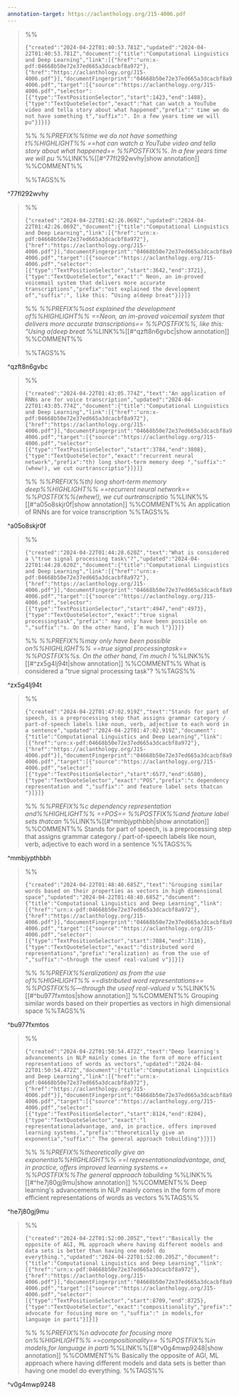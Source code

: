 ```yaml
---
annotation-target: https://aclanthology.org/J15-4006.pdf
---
```



>%%
>```annotation-json
>{"created":"2024-04-22T01:40:53.781Z","updated":"2024-04-22T01:40:53.781Z","document":{"title":"Computational Linguistics and Deep Learning","link":[{"href":"urn:x-pdf:04668b50e72e37ed665a3dcacbf8a972"},{"href":"https://aclanthology.org/J15-4006.pdf"}],"documentFingerprint":"04668b50e72e37ed665a3dcacbf8a972"},"uri":"https://aclanthology.org/J15-4006.pdf","target":[{"source":"https://aclanthology.org/J15-4006.pdf","selector":[{"type":"TextPositionSelector","start":1423,"end":1488},{"type":"TextQuoteSelector","exact":"hat can watch a YouTube video and tella story about what happened","prefix":" time we do not have something t","suffix":". In a few years time we will pu"}]}]}
>```
>%%
>*%%PREFIX%%time we do not have something t%%HIGHLIGHT%% ==hat can watch a YouTube video and tella story about what happened== %%POSTFIX%%. In a few years time we will pu*
>%%LINK%%[[#^77fl292wvhy|show annotation]]
>%%COMMENT%%
>
>%%TAGS%%
>
^77fl292wvhy


>%%
>```annotation-json
>{"created":"2024-04-22T01:42:26.069Z","updated":"2024-04-22T01:42:26.069Z","document":{"title":"Computational Linguistics and Deep Learning","link":[{"href":"urn:x-pdf:04668b50e72e37ed665a3dcacbf8a972"},{"href":"https://aclanthology.org/J15-4006.pdf"}],"documentFingerprint":"04668b50e72e37ed665a3dcacbf8a972"},"uri":"https://aclanthology.org/J15-4006.pdf","target":[{"source":"https://aclanthology.org/J15-4006.pdf","selector":[{"type":"TextPositionSelector","start":3642,"end":3721},{"type":"TextQuoteSelector","exact":" Neon, an im-proved voicemail system that delivers more accurate transcriptions","prefix":"ost explained the development of","suffix":", like this: “Using a(deep breat"}]}]}
>```
>%%
>*%%PREFIX%%ost explained the development of%%HIGHLIGHT%% ==Neon, an im-proved voicemail system that delivers more accurate transcriptions== %%POSTFIX%%, like this: “Using a(deep breat*
>%%LINK%%[[#^qzft8n6gvbc|show annotation]]
>%%COMMENT%%
>
>%%TAGS%%
>
^qzft8n6gvbc


>%%
>```annotation-json
>{"created":"2024-04-22T01:43:05.774Z","text":"An application of RNNs are for voice transcription","updated":"2024-04-22T01:43:05.774Z","document":{"title":"Computational Linguistics and Deep Learning","link":[{"href":"urn:x-pdf:04668b50e72e37ed665a3dcacbf8a972"},{"href":"https://aclanthology.org/J15-4006.pdf"}],"documentFingerprint":"04668b50e72e37ed665a3dcacbf8a972"},"uri":"https://aclanthology.org/J15-4006.pdf","target":[{"source":"https://aclanthology.org/J15-4006.pdf","selector":[{"type":"TextPositionSelector","start":3784,"end":3808},{"type":"TextQuoteSelector","exact":"recurrent neural network","prefix":"th) long short-term memory deep ","suffix":" (whew!), we cut ourtranscriptio"}]}]}
>```
>%%
>*%%PREFIX%%th) long short-term memory deep%%HIGHLIGHT%% ==recurrent neural network== %%POSTFIX%%(whew!), we cut ourtranscriptio*
>%%LINK%%[[#^a05o8skjr0f|show annotation]]
>%%COMMENT%%
>An application of RNNs are for voice transcription
>%%TAGS%%
>
^a05o8skjr0f


>%%
>```annotation-json
>{"created":"2024-04-22T01:44:28.620Z","text":"What is considered a \"true signal processing task\"?","updated":"2024-04-22T01:44:28.620Z","document":{"title":"Computational Linguistics and Deep Learning","link":[{"href":"urn:x-pdf:04668b50e72e37ed665a3dcacbf8a972"},{"href":"https://aclanthology.org/J15-4006.pdf"}],"documentFingerprint":"04668b50e72e37ed665a3dcacbf8a972"},"uri":"https://aclanthology.org/J15-4006.pdf","target":[{"source":"https://aclanthology.org/J15-4006.pdf","selector":[{"type":"TextPositionSelector","start":4947,"end":4973},{"type":"TextQuoteSelector","exact":"true signal processingtask","prefix":" may only have been possible on ","suffix":"s. On the other hand, I’m much l"}]}]}
>```
>%%
>*%%PREFIX%%may only have been possible on%%HIGHLIGHT%% ==true signal processingtask== %%POSTFIX%%s. On the other hand, I’m much l*
>%%LINK%%[[#^zx5g4lj94t|show annotation]]
>%%COMMENT%%
>What is considered a "true signal processing task"?
>%%TAGS%%
>
^zx5g4lj94t


>%%
>```annotation-json
>{"created":"2024-04-22T01:47:02.919Z","text":"Stands for part of speech, is a preprocessing step that assigns grammar category / part-of-speech labels like noun, verb, adjective to each word in a sentence","updated":"2024-04-22T01:47:02.919Z","document":{"title":"Computational Linguistics and Deep Learning","link":[{"href":"urn:x-pdf:04668b50e72e37ed665a3dcacbf8a972"},{"href":"https://aclanthology.org/J15-4006.pdf"}],"documentFingerprint":"04668b50e72e37ed665a3dcacbf8a972"},"uri":"https://aclanthology.org/J15-4006.pdf","target":[{"source":"https://aclanthology.org/J15-4006.pdf","selector":[{"type":"TextPositionSelector","start":6577,"end":6580},{"type":"TextQuoteSelector","exact":"POS","prefix":"c dependency representation and ","suffix":" and feature label sets thatcan "}]}]}
>```
>%%
>*%%PREFIX%%c dependency representation and%%HIGHLIGHT%% ==POS== %%POSTFIX%%and feature label sets thatcan*
>%%LINK%%[[#^mmbjypthbbh|show annotation]]
>%%COMMENT%%
>Stands for part of speech, is a preprocessing step that assigns grammar category / part-of-speech labels like noun, verb, adjective to each word in a sentence
>%%TAGS%%
>
^mmbjypthbbh


>%%
>```annotation-json
>{"created":"2024-04-22T01:48:40.685Z","text":"Grouping similar words based on their properties as vectors in high dimensional space","updated":"2024-04-22T01:48:40.685Z","document":{"title":"Computational Linguistics and Deep Learning","link":[{"href":"urn:x-pdf:04668b50e72e37ed665a3dcacbf8a972"},{"href":"https://aclanthology.org/J15-4006.pdf"}],"documentFingerprint":"04668b50e72e37ed665a3dcacbf8a972"},"uri":"https://aclanthology.org/J15-4006.pdf","target":[{"source":"https://aclanthology.org/J15-4006.pdf","selector":[{"type":"TextPositionSelector","start":7084,"end":7116},{"type":"TextQuoteSelector","exact":"distributed word representations","prefix":"eralization) as from the use of ","suffix":"—through the useof real-valued v"}]}]}
>```
>%%
>*%%PREFIX%%eralization) as from the use of%%HIGHLIGHT%% ==distributed word representations== %%POSTFIX%%—through the useof real-valued v*
>%%LINK%%[[#^bu977fxmtos|show annotation]]
>%%COMMENT%%
>Grouping similar words based on their properties as vectors in high dimensional space
>%%TAGS%%
>
^bu977fxmtos


>%%
>```annotation-json
>{"created":"2024-04-22T01:50:54.472Z","text":"Deep learning's advancements in NLP mainly comes in the form of more efficient representations of words as vectors","updated":"2024-04-22T01:50:54.472Z","document":{"title":"Computational Linguistics and Deep Learning","link":[{"href":"urn:x-pdf:04668b50e72e37ed665a3dcacbf8a972"},{"href":"https://aclanthology.org/J15-4006.pdf"}],"documentFingerprint":"04668b50e72e37ed665a3dcacbf8a972"},"uri":"https://aclanthology.org/J15-4006.pdf","target":[{"source":"https://aclanthology.org/J15-4006.pdf","selector":[{"type":"TextPositionSelector","start":8124,"end":8204},{"type":"TextQuoteSelector","exact":"l representationaladvantage, and, in practice, offers improved learning systems.","prefix":"theoretically give an exponentia","suffix":" The general approach tobuilding"}]}]}
>```
>%%
>*%%PREFIX%%theoretically give an exponentia%%HIGHLIGHT%% ==l representationaladvantage, and, in practice, offers improved learning systems.== %%POSTFIX%%The general approach tobuilding*
>%%LINK%%[[#^he7j80gj9mu|show annotation]]
>%%COMMENT%%
>Deep learning's advancements in NLP mainly comes in the form of more efficient representations of words as vectors
>%%TAGS%%
>
^he7j80gj9mu


>%%
>```annotation-json
>{"created":"2024-04-22T01:52:00.205Z","text":"Basically the opposite of AGI, ML approach where having different models and data sets is better than having one model do everything.","updated":"2024-04-22T01:52:00.205Z","document":{"title":"Computational Linguistics and Deep Learning","link":[{"href":"urn:x-pdf:04668b50e72e37ed665a3dcacbf8a972"},{"href":"https://aclanthology.org/J15-4006.pdf"}],"documentFingerprint":"04668b50e72e37ed665a3dcacbf8a972"},"uri":"https://aclanthology.org/J15-4006.pdf","target":[{"source":"https://aclanthology.org/J15-4006.pdf","selector":[{"type":"TextPositionSelector","start":8709,"end":8725},{"type":"TextQuoteSelector","exact":"compositionality","prefix":"n advocate for focusing more on ","suffix":" in models,for language in parti"}]}]}
>```
>%%
>*%%PREFIX%%n advocate for focusing more on%%HIGHLIGHT%% ==compositionality== %%POSTFIX%%in models,for language in parti*
>%%LINK%%[[#^v0g4mwp9248|show annotation]]
>%%COMMENT%%
>Basically the opposite of AGI, ML approach where having different models and data sets is better than having one model do everything.
>%%TAGS%%
>
^v0g4mwp9248
